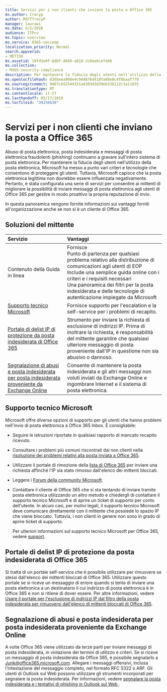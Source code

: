 ```yaml
---
title: Servizi per i non clienti che inviano la posta a Office 365
ms.author: tracyp
author: MSFTTracyP
manager: laurawi
ms.date: 5/2/2016
audience: ITPro
ms.topic: overview
ms.service: O365-seccomp
localization_priority: Normal
search.appverid:
- MET150
ms.assetid: 19fd3e0f-8dbf-4049-a810-2c8ee6cefd48
ms.collection:
- M365-security-compliance
description: Per mantenere la fiducia degli utenti nell'utilizzo della posta elettronica, Microsoft ha messo a punto vari criteri e tecnologie che consentono di proteggere gli utenti.
ms.openlocfilehash: 836beea966e4c944876d418fa88e8c4f6baaf770
ms.sourcegitcommit: 9d67cb52544321a430343d39eb336112c1a11d35
ms.translationtype: MT
ms.contentlocale: it-IT
ms.lasthandoff: 05/17/2019
ms.locfileid: "34156638"
---
```

# <a name="services-for-non-customers-sending-mail-to-office-365"></a>Servizi per i non clienti che inviano la posta a Office 365
  
Abuso di posta elettronica, posta indesiderata e messaggi di posta elettronica fraudolenti (phishing) continuano a gravare sull'intero sistema di posta elettronica. Per mantenere la fiducia degli utenti nell'utilizzo della posta elettronica, Microsoft ha messo a punto vari criteri e tecnologie che consentono di proteggere gli utenti. Tuttavia, Microsoft capisce che la posta elettronica legittima non dovrebbe essere influenzata negativamente. Pertanto, è stata configurata una serie di servizi per consentire ai mittenti di migliorare la possibilità di inviare messaggi di posta elettronica agli utenti di Office 365 per gestire in modo proattivo la propria reputazione di invio.
  
In questa panoramica vengono fornite informazioni sui vantaggi forniti all'organizzazione anche se non si è un cliente di Office 365.
  
## <a name="sender-solutions"></a>Soluzioni del mittente
<a name="sectionSection0"> </a>

|**Servizio**|**Vantaggi**|
|:-----|:-----|
|Contenuto della Guida in linea  <br/> | Fornisce  <br/>  Punto di partenza per qualsiasi problema relativo alla distribuzione di comunicazioni agli utenti di EOP  <br/>  Include una semplice guida online con i criteri e i requisiti necessari  <br/>  Una panoramica dei filtri per la posta indesiderata e delle tecnologie di autenticazione impiegate da Microsoft  <br/> |
|[Supporto tecnico Microsoft](services-for-non-customers.md#AboutSupport) <br/> |Fornisce supporto per l'escalation e la self-service per i problemi di recapito.  <br/> |
|[Portale di delist IP di protezione da posta indesiderata di Office 365](services-for-non-customers.md#DelistPortal) <br/> |Strumento per inviare la richiesta di esclusione di indirizzi IP. Prima di inoltrare la richiesta, è responsabilità del mittente garantire che qualsiasi ulteriore messaggio di posta proveniente dall'IP in questione non sia abusivo o dannoso.  <br/> |
|[Segnalazione di abusi e posta indesiderata per posta indesiderata proveniente da Exchange Online](services-for-non-customers.md#ReportOurJunk) <br/> |Consente di mantenere la posta indesiderata e gli altri messaggi non voluti inviati da Exchange Online e ingombrare Internet e il sistema di posta elettronica.  <br/> |
   
## <a name="microsoft-support"></a>Supporto tecnico Microsoft
<a name="AboutSupport"> </a>

Microsoft offre diverse opzioni di supporto per gli utenti che hanno problemi nell'invio di posta elettronica a Office 365 Inbox. È consigliabile:
  
- Seguire le istruzioni riportate in qualsiasi rapporto di mancato recapito ricevuto.
    
- Consultare i problemi più comuni riscontrati dai non clienti nella [risoluzione dei problemi relativi alla posta inviata a Office 365](troubleshooting-mail-sent-to-office-365.md).
    
- Utilizzare il portale di rimozione della [lista di Office 365](https://sender.office.com) per inviare una richiesta affinché l'IP sia stato rimosso dall'elenco dei mittenti bloccati. 
    
- Leggere i [Forum della community Microsoft](https://community.office365.com/en-us/f/).
    
- Contattare il cliente di Office 365 che si sta tentando di inviare tramite posta elettronica utilizzando un altro metodo e chiedergli di contattare il supporto tecnico Microsoft e di aprire un ticket di supporto per conto dell'utente. In alcuni casi, per motivi legali, il supporto tecnico Microsoft deve comunicare direttamente con il mittente che possiede lo spazio IP che viene bloccato. Tuttavia, i non clienti in genere non sono in grado di aprire ticket di supporto.
    
     Per ulteriori informazioni sul supporto tecnico Microsoft per Office 365, vedere [support](https://technet.microsoft.com/library/office-365-support.aspx).
    
## <a name="office-365-anti-spam-ip-delist-portal"></a>Portale di delist IP di protezione da posta indesiderata di Office 365
<a name="DelistPortal"> </a>

Si tratta di un portale self-service che è possibile utilizzare per rimuovere se stessi dall'elenco dei mittenti bloccati di Office 365. Utilizzare questo portale se si riceve un messaggio di errore quando si tenta di inviare una posta elettronica a un destinatario il cui indirizzo di posta elettronica è in Office 365 e non si ritiene di dover essere. Per altre informazioni, vedere [Usare il portale per l'esclusione di indirizzi IP dal filtro della posta indesiderata per rimuoversi dall'elenco di mittenti bloccati di Office 365](use-the-delist-portal-to-remove-yourself-from-the-office-365-blocked-senders-lis.md).
  
## <a name="abuse-and-spam-reporting-for-junk-email-originating-from-exchange-online"></a>Segnalazione di abusi e posta indesiderata per posta indesiderata proveniente da Exchange Online
<a name="ReportOurJunk"> </a>

A volte Office 365 viene utilizzato da terze parti per inviare messaggi di posta indesiderata, in violazione dei termini di utilizzo e criteri. Se si riceve un messaggio di posta indesiderata da Office 365, è possibile segnalarlo a [Junk@office365.microsoft.com](mailto:junk@office365.microsoft.com). Allegare i messaggi offensivi, inclusa l'intestazione del messaggio completo, nel formato RFC 5322 o ARF. Gli utenti di Outlook sul Web possono utilizzare gli strumenti incorporati per segnalare la posta indesiderata. Per informazioni, vedere [segnalare la posta indesiderata e i tentativi di phishing in Outlook sul Web ](report-junk-email-and-phishing-scams-in-outlook-on-the-web-eop.md).
  

